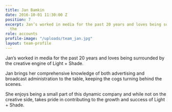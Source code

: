 ```yaml
---
title: Jan Bamkin
date: 2016-10-01 11:30:00 Z
position: 7
excerpt: Jan’s worked in media for the past 20 years and loves being surrounded by
  the
role: accounts
profile-image: "/uploads/team_jan.jpg"
layout: team-profile
---
```


Jan’s worked in media for the past 20 years and loves being surrounded by the creative engine of Light + Shade.

Jan brings her comprehensive knowledge of both advertising and broadcast administration to the table, keeping the cogs turning behind the scenes.

She enjoys being a small part of this dynamic company and while not on the creative side, takes pride in contributing to the growth and success of Light + Shade.